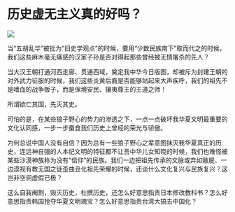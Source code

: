 # 历史虚无主义真的好吗？

![](https://img.hacpai.com/e/7f102a05c17644c4a91bfeb564b887fe.jpeg)

​当“五胡乱华”被批为“旧史学观点”的时候，要用“少数民族南下”取而代之的时候，我们这些麻木毫无痛感的汉家子孙是否对得起那些曾经被无情屠杀的先人？

当大汉王朝打通河西走廊、贯通西域，奠定我中华今日版图，却被斥为封建王朝的对外武力征服的时候，我们这些炎黄后裔是否能够站起来大声疾呼，我们的祖先不是嗜血的战争贩子，而是保境安民、攘夷尊王的王道之师！

所谓欲亡其国，先灭其史。

可怕的是，在某些狼子野心的势力的渗透之下，一点一点破坏我华夏文明最重要的文化认同感，一步一步蚕食我们历史上曾经的荣光与骄傲。

为何总说中国人没有自信？因为总有一些狼子野心之辈意图抹灭我华夏真正的历史，连远神自强的人本纪文明的特征都不让吾中华儿女知晓的时候，我们也难怪被某些沙漠神族称为没有“信仰”的民族。我们一边把祖先传承的文脉或弃如敝屣、一边漠视有教无国之徒歪曲丑化祖先荣耀的时候，还谈什么文化复兴与民族复兴？这岂非空洞虚假已极？

​这么自我阉割，毁灭历史，杜撰历史，还怎么好意思指责日本修改教科书？怎么好意思指责韩国抢夺华夏文明瑰宝？怎么好意思指责台湾大搞去中国化？​​​​
